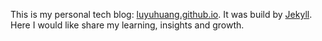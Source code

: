 This is my personal tech blog: [luyuhuang.github.io](https://luyuhuang.github.io). It was build by [Jekyll](https://jekyllrb.com/). Here I would like share my learning, insights and growth.